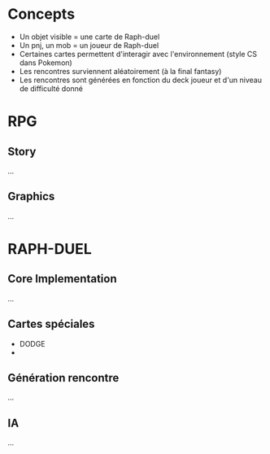 # Concepts

- Un objet visible = une carte de Raph-duel
- Un pnj, un mob = un joueur de Raph-duel
- Certaines cartes permettent d'interagir avec l'environnement (style CS dans Pokemon)
- Les rencontres surviennent aléatoirement (à la final fantasy)
- Les rencontres sont générées en fonction du deck joueur et d'un niveau de difficulté donné


# RPG

## Story

...

## Graphics

...

# RAPH-DUEL

## Core Implementation

...

## Cartes spéciales

- DODGE
- 

## Génération rencontre

...

## IA

...


